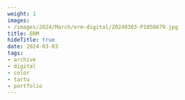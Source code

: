 ```yaml
---
weight: 1
images:
- /images/2024/March/erm-digital/20240303-P1050679.jpg
title: ERM
hideTitle: true
date: 2024-03-03
tags:
- archive
- digital
- color
- tartu
- portfolio
---
```

